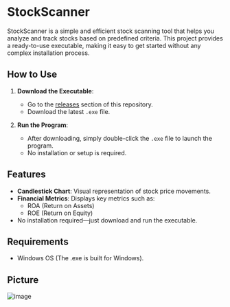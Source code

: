 # StockScanner

StockScanner is a simple and efficient stock scanning tool that helps you analyze and track stocks based on predefined criteria. This project provides a ready-to-use executable, making it easy to get started without any complex installation process.

## How to Use

1. **Download the Executable**:
   - Go to the [releases](https://github.com/SarayutBz/stockScanner/releases) section of this repository.
   - Download the latest `.exe` file.

2. **Run the Program**:
   - After downloading, simply double-click the `.exe` file to launch the program.
   - No installation or setup is required.
   

## Features
- **Candlestick Chart**: Visual representation of stock price movements.
- **Financial Metrics**: Displays key metrics such as:
  - ROA (Return on Assets)
  - ROE (Return on Equity)
- No installation required—just download and run the executable.

## Requirements
- Windows OS (The .exe is built for Windows).

## Picture 
![image](https://github.com/user-attachments/assets/4674f528-6da3-408b-9b6c-5fbecba1c5c0)
